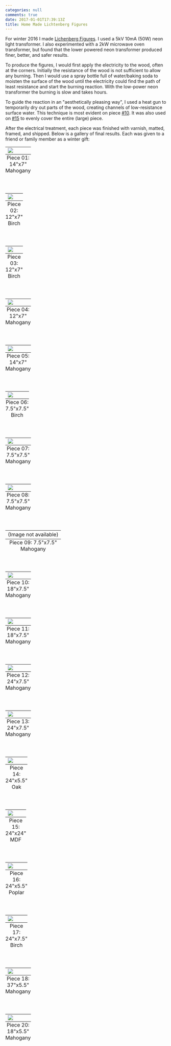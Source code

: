 ```yaml
---
categories: null
comments: true
date: 2017-01-01T17:39:13Z
title: Home Made Lichtenberg Figures
---
```


For winter 2016 I made
[Lichenberg Figures](https://en.wikipedia.org/wiki/Lichtenberg_figure).
I used a 5kV 10mA (50W) neon light transformer. I also experimented with
a 2kW microwave oven transformer, but found that the lower powered neon
transformer produced finer, better, and safer results.

To produce the figures, I would first apply the electricity to the wood, often
at the corners. Initially the resistance of the wood is not sufficient to allow
any burning. Then I would use a spray bottle full of water/baking soda to
moisten the surface of the wood until the electricity could find the path of
least resistance and start the burning reaction. With the low-power neon
transformer the burning is slow and takes hours.

To guide the reaction in an "aesthetically pleasing way", I used a heat gun to
temporarily dry out parts of the wood, creating channels of low-resistance
surface water. This technique is most evident on piece [#10](#10). It was also
used on [#15](#15) to evenly cover the entire (large) piece.

After the electrical treatment, each piece was finished with varnish, matted,
framed, and shipped. Below is a gallery of final results. Each was given to a
friend or family member as a winter gift:

<a name="01"></a>
<table><caption align="bottom">Piece 01: 14"x7" Mahogany   </caption><tr><td><a href="/uploads/lichtenberg2016/01.jpg"><img src="/uploads/lichtenberg2016/01.jpg"/></a></td></tr></table><br>
<a name="02"></a>
<table><caption align="bottom">Piece 02: 12"x7" Birch      </caption><tr><td><a href="/uploads/lichtenberg2016/02.jpg"><img src="/uploads/lichtenberg2016/02.jpg"/></a></td></tr></table><br>
<a name="03"></a>
<table><caption align="bottom">Piece 03: 12"x7" Birch      </caption><tr><td><a href="/uploads/lichtenberg2016/03.jpg"><img src="/uploads/lichtenberg2016/03.jpg"/></a></td></tr></table><br>
<a name="04"></a>
<table><caption align="bottom">Piece 04: 12"x7" Mahogany   </caption><tr><td><a href="/uploads/lichtenberg2016/04.jpg"><img src="/uploads/lichtenberg2016/04.jpg"/></a></td></tr></table><br>
<a name="05"></a>
<table><caption align="bottom">Piece 05: 14"x7" Mahogany   </caption><tr><td><a href="/uploads/lichtenberg2016/05.jpg"><img src="/uploads/lichtenberg2016/05.jpg"/></a></td></tr></table><br>
<a name="06"></a>
<table><caption align="bottom">Piece 06: 7.5"x7.5" Birch   </caption><tr><td><a href="/uploads/lichtenberg2016/06.jpg"><img src="/uploads/lichtenberg2016/06.jpg"/></a></td></tr></table><br>
<a name="07"></a>
<table><caption align="bottom">Piece 07: 7.5"x7.5" Mahogany</caption><tr><td><a href="/uploads/lichtenberg2016/07.jpg"><img src="/uploads/lichtenberg2016/07.jpg"/></a></td></tr></table><br>
<a name="08"></a>
<table><caption align="bottom">Piece 08: 7.5"x7.5" Mahogany</caption><tr><td><a href="/uploads/lichtenberg2016/08.jpg"><img src="/uploads/lichtenberg2016/08.jpg"/></a></td></tr></table><br>
<a name="09"></a>
<table><caption align="bottom">Piece 09: 7.5"x7.5" Mahogany</caption><tr><td>(Image not available)                                                                     </td></tr></table><br>
<a name="10"></a>
<table><caption align="bottom">Piece 10: 18"x7.5" Mahogany </caption><tr><td><a href="/uploads/lichtenberg2016/10.jpg"><img src="/uploads/lichtenberg2016/10.jpg"/></a></td></tr></table><br>
<a name="11"></a>
<table><caption align="bottom">Piece 11: 18"x7.5" Mahogany </caption><tr><td><a href="/uploads/lichtenberg2016/11.jpg"><img src="/uploads/lichtenberg2016/11.jpg"/></a></td></tr></table><br>
<a name="12"></a>
<table><caption align="bottom">Piece 12: 24"x7.5" Mahogany </caption><tr><td><a href="/uploads/lichtenberg2016/12.jpg"><img src="/uploads/lichtenberg2016/12.jpg"/></a></td></tr></table><br>
<a name="13"></a>
<table><caption align="bottom">Piece 13: 24"x7.5" Mahogany </caption><tr><td><a href="/uploads/lichtenberg2016/13.jpg"><img src="/uploads/lichtenberg2016/13.jpg"/></a></td></tr></table><br>
<a name="14"></a>
<table><caption align="bottom">Piece 14: 24"x5.5" Oak      </caption><tr><td><a href="/uploads/lichtenberg2016/14.jpg"><img src="/uploads/lichtenberg2016/14.jpg"/></a></td></tr></table><br>
<a name="15"></a>
<table><caption align="bottom">Piece 15: 24"x24" MDF       </caption><tr><td><a href="/uploads/lichtenberg2016/15.jpg"><img src="/uploads/lichtenberg2016/15.jpg"/></a></td></tr></table><br>
<a name="16"></a>
<table><caption align="bottom">Piece 16: 24"x5.5" Poplar   </caption><tr><td><a href="/uploads/lichtenberg2016/16.jpg"><img src="/uploads/lichtenberg2016/16.jpg"/></a></td></tr></table><br>
<a name="17"></a>
<table><caption align="bottom">Piece 17: 24"x7.5" Birch    </caption><tr><td><a href="/uploads/lichtenberg2016/17.jpg"><img src="/uploads/lichtenberg2016/17.jpg"/></a></td></tr></table><br>
<a name="18"></a>
<table><caption align="bottom">Piece 18: 37"x5.5" Mahogany </caption><tr><td><a href="/uploads/lichtenberg2016/18.jpg"><img src="/uploads/lichtenberg2016/18.jpg"/></a></td></tr></table><br>
<a name="20"></a>
<table><caption align="bottom">Piece 20: 18"x5.5" Mahogany </caption><tr><td><a href="/uploads/lichtenberg2016/20.jpg"><img src="/uploads/lichtenberg2016/20.jpg"/></a></td></tr></table><br>
